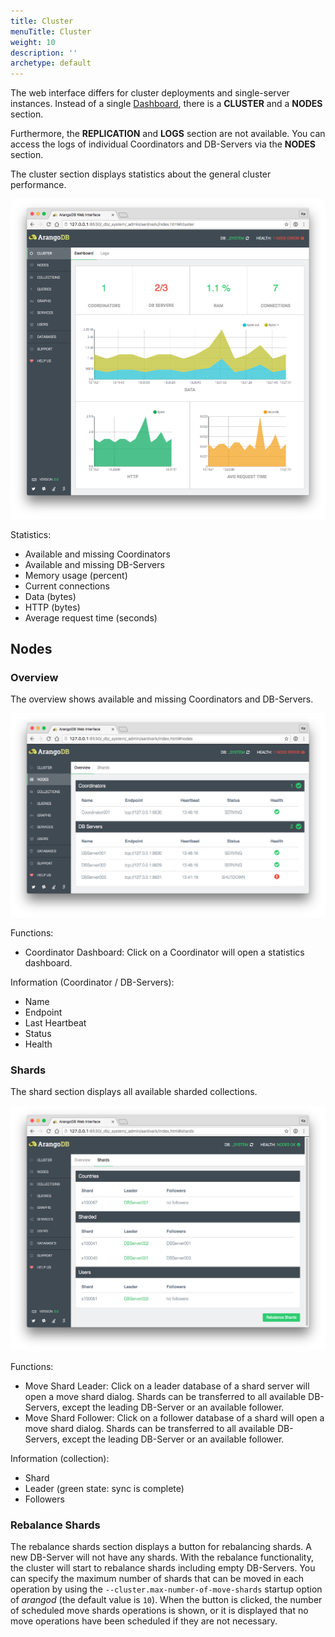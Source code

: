 ```yaml
---
title: Cluster
menuTitle: Cluster
weight: 10
description: ''
archetype: default
---
```

The web interface differs for cluster deployments and single-server instances.
Instead of a single [Dashboard](dashboard.md), there
is a **CLUSTER** and a **NODES** section.

Furthermore, the **REPLICATION** and **LOGS** section are not available.
You can access the logs of individual Coordinators and DB-Servers via the
**NODES** section.

The cluster section displays statistics about the general cluster performance.

![Cluster](../../../images/clusterView.png)

Statistics:

 - Available and missing Coordinators
 - Available and missing DB-Servers
 - Memory usage (percent)
 - Current connections
 - Data (bytes)
 - HTTP (bytes)
 - Average request time (seconds)

## Nodes
 
### Overview

The overview shows available and missing Coordinators and DB-Servers.

![Nodes](../../../images/nodesView.png)

Functions:

- Coordinator Dashboard: Click on a Coordinator will open a statistics dashboard.

Information (Coordinator / DB-Servers):

- Name
- Endpoint
- Last Heartbeat
- Status
- Health

### Shards

The shard section displays all available sharded collections.

![Shards](../../../images/shardsView.png)

Functions:

- Move Shard Leader: Click on a leader database of a shard server will open a move shard dialog. Shards can be
  transferred to all available DB-Servers, except the leading DB-Server or an available follower.
- Move Shard Follower: Click on a follower database of a shard will open a move shard dialog. Shards can be
  transferred to all available DB-Servers, except the leading DB-Server or an available follower.

Information (collection):

- Shard
- Leader (green state: sync is complete)
- Followers

### Rebalance Shards

The rebalance shards section displays a button for rebalancing shards.
A new DB-Server will not have any shards. With the rebalance functionality,
the cluster will start to rebalance shards including empty DB-Servers.
You can specify the maximum number of shards that can be moved in each
operation by using the `--cluster.max-number-of-move-shards` startup option
of _arangod_ (the default value is `10`).
When the button is clicked, the number of scheduled move shards operations is
shown, or it is displayed that no move operations have been scheduled if they
are not necessary.
